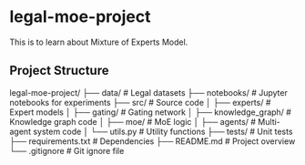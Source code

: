 # legal-moe-project

This is to learn about Mixture of Experts Model.

## Project Structure

legal-moe-project/
├── data/                # Legal datasets
├── notebooks/           # Jupyter notebooks for experiments
├── src/                 # Source code
│   ├── experts/         # Expert models
│   ├── gating/          # Gating network
│   ├── knowledge_graph/ # Knowledge graph code
│   ├── moe/             # MoE logic
│   ├── agents/          # Multi-agent system code
│   └── utils.py         # Utility functions
├── tests/               # Unit tests
├── requirements.txt     # Dependencies
├── README.md            # Project overview
└── .gitignore           # Git ignore file
